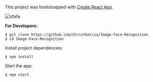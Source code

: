 This project was bootstrapped with [Create React App](https://github.com/facebookincubator/create-react-app).

![sfafa](https://user-images.githubusercontent.com/20629139/47888496-d0e13d80-de12-11e8-9bb4-feab71b9ed84.PNG)

**For Developers:**

```
$ git clone https://github.com/ChrisYGarcia/Image-Face-Recognition
$ cd Image-Face-Recognition
```

Install project dependencies:
```      
$ npm install
```

Start the app:
```  
$ npm start
```

